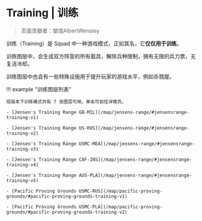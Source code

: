 # Training | 训练

> 页面贡献者：桀氓AlbertWensley

训练（Training）是 Squad 中一种游戏模式，正如其名，它**仅仅用于训练**。

训练图层中，会生成双方阵营的所有载具，解除兵种限制，拥有无限的兵力票，无复活冷却。

训练图层中也会有一些特殊设施用于提升玩家的游戏水平，例如杀戮屋。

!!! example "训练图层列表"

    现版本下训练模式共有 7 张图层可用，单击可前往详情页。

    - [Jensen's Training Range GB-MIL](/map/jensens-range/#jensensrange-training-v1)

    - [Jensen's Training Range US-RUS](/map/jensens-range/#jensensrange-training-v2)

    - [Jensen's Training Range USMC-MEA](/map/jensens-range/#jensensrange-training-v3)

    - [Jensen's Training Range CAF-INS](/map/jensens-range/#jensensrange-training-v4)

    - [Jensen's Training Range AUS-PLA](/map/jensens-range/#jensensrange-training-v5)

    - [Pacific Proving Grounds USMC-RUS](/map/pacific-proving-grounds/#pacific-proving-grounds-training-v1)

    - [Pacific Proving Grounds USMC-PLA](/map/pacific-proving-grounds/#pacific-proving-grounds-training-v2)